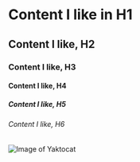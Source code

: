 # Content I like in H1
## Content I like, H2
### Content I like, H3
#### Content I like, H4
##### Content I like, H5
###### Content I like, H6

![Image of Yaktocat](https://octodex.github.com/images/yaktocat.png)
